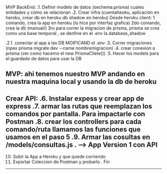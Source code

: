 MVP BackEnd:
.1. Definir modelo de datos (sechema.prisma) cuales entidades y cómo se relacionan
.2. Crear infra (cuentaheoku, aplicación en heroku, crear db en heroku  db shadow en heroku)
      Desde heroku client:
1 comando, crea la app en heroku (lo hice por interfaz grafica)
2do comando, crea la db (manual/)
3ro para correr la migracion de prisma, prisma se crea como una base temporal , se denfine 
	en el .env la database_shadow	

.2.1. conectar al app a las DB MOIFICAND el .env
.3. Correr migraciones (npex prisma migrate dev --name nombremigracion)
.4. crear conexion a prisma (ver como hacemo el new PrismaCliete())
.5. Hacer los models para el guardado de datos para usar la DB

MVP: ahi tenemos nuestro MVP andando en nuestra maquina local y usando la db de heroku
--------------------------------------------------------------------------------------
Crear API:
.6. Instalar expess y crear app de express
.7. armar las rutas que reemplazan los comandos por pantalla.
	Para impactarle con Postman
.8. crear los controllers para cada comando/ruta
	llamamos las funciones que usamos en el paso 5
.9. Armar las cosultas en /models/consultas.js
. --> App Version 1 con API
--------------------------------------------------------------------------------------
10. Subir la App a Heroku y que quede corriendo
11. Exportar Coleccion de Postman y probarlo
. Fin
--------------------------------------------------------------------------------------